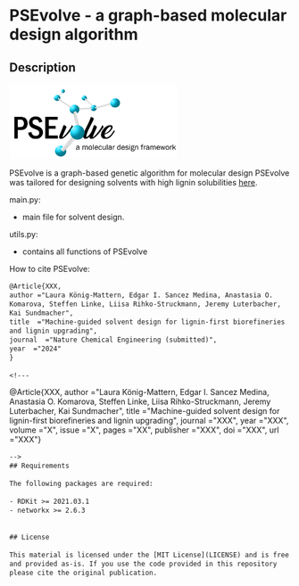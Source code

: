 # PSEvolve - a graph-based molecular design algorithm


## Description

<img src="https://github.com/koenigmattern/PSEvolve/blob/main/auxil/PSEvolve_logo.png" width="300">

PSEvolve is a graph-based genetic algorithm for molecular design PSEvolve was tailored for designing
solvents with high lignin solubilities [here](https://github.com/koenigmattern/PSEvolve_lignin_solvents).


main.py:
- main file for solvent design. 

utils.py:
- contains all functions of PSEvolve

How to cite PSEvolve:

```
@Article{XXX,
author ="Laura König-Mattern, Edgar I. Sancez Medina, Anastasia O. Komarova, Steffen Linke, Liisa Rihko-Struckmann, Jeremy Luterbacher, Kai Sundmacher",
title  ="Machine-guided solvent design for lignin-first biorefineries and lignin upgrading",
journal  ="Nature Chemical Engineering (submitted)",
year  ="2024"
}

<!--- 
```
@Article{XXX,
author ="Laura König-Mattern, Edgar I. Sancez Medina, Anastasia O. Komarova, Steffen Linke, Liisa Rihko-Struckmann, Jeremy Luterbacher, Kai Sundmacher",
title  ="Machine-guided solvent design for lignin-first biorefineries and lignin upgrading",
journal  ="XXX",
year  ="XXX",
volume  ="X",
issue  ="X",
pages  ="XX",
publisher  ="XXX",
doi  ="XXX",
url  ="XXX"}

```
-->
## Requirements

The following packages are required:

- RDKit >= 2021.03.1
- networkx >= 2.6.3


## License 

This material is licensed under the [MIT License](LICENSE) and is free and provided as-is. If you use the code provided in this repository please cite the original publication.